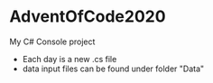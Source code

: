 # AdventOfCode2020
 My C# Console project
 
 - Each day is a new .cs file
 - data input files can be found under folder "Data"
